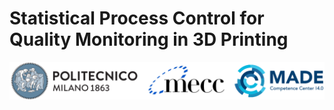 # Statistical Process Control for Quality Monitoring in 3D Printing
<img src="Figs/Logo.png" alt="Logo" width="800">
